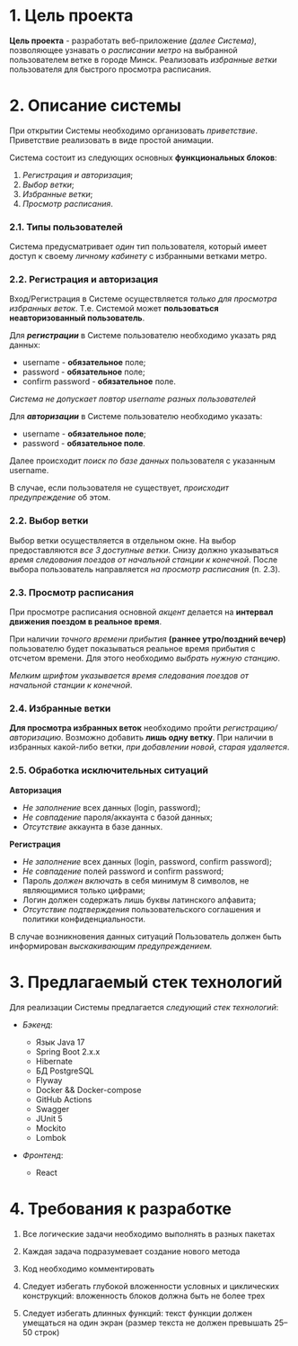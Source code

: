 # 1. Цель проекта

**Цель проекта** - разработать веб-приложение *(далее Система)*, позволяющее узнавать
о *расписании метро* на выбранной пользователем ветке в городе Минск. Реализовать *избранные ветки* пользователя
для быстрого просмотра расписания.

# 2. Описание системы

При открытии Системы необходимо организовать *приветствие*. 
Приветствие реализовать в виде простой анимации.

Система состоит из следующих основных **функциональных блоков**:

1. *Регистрация и авторизация*;
2. *Выбор ветки*;
3. *Избранные ветки*;
4. *Просмотр расписания*.

### 2.1. Типы пользователей

Система предусматривает *один* тип пользователя, который имеет доступ к своему *личному кабинету* с избранными ветками метро.

### 2.2. Регистрация и авторизация

Вход/Регистрация в Системе осуществляется *только для просмотра избранных веток*. Т.е. Системой может **пользоваться неавторизованный пользователь**.

Для ***регистрации*** в Системе пользователю необходимо указать ряд данных:

- username - **обязательное** поле;
- password - **обязательное** поле;
- confirm password - **обязательное** поле.

*Система не допускает повтор username разных пользователей*

Для ***авторизации*** в Системе пользователю необходимо указать:

- username - **обязательное поле**;
- password - **обязательное поле**.

Далее происходит *поиск по базе данных* пользователя с указанным username.

В случае, если пользователя не существует, *происходит предупреждение* об этом.

### 2.2. Выбор ветки

Выбор ветки осуществляется в отдельном окне. На выбор предоставляются *все 3 доступные ветки*. 
Снизу должно указываться *время следования поездов от начальной станции к конечной*. 
После выбора пользователь направляется *на просмотр расписания* (п. 2.3).

### 2.3. Просмотр расписания

При просмотре расписания основной *акцент* делается на **интервал движения поездом в реальное время**. 

При наличии *точного времени прибытия* **(раннее утро/поздний вечер)** пользователю будет показываться
реальное время прибытия с отсчетом времени. Для этого необходимо *выбрать нужную станцию*. 

*Мелким шрифтом указывается время следования поездов от начальной станции к конечной*. 

### 2.4. Избранные ветки

**Для просмотра избранных веток** необходимо пройти *регистрацию/авторизацию*. 
Возможно добавить **лишь одну ветку**. При наличии в избранных какой-либо ветки, *при добавлении новой*, *старая удаляется*.

### 2.5. Обработка исключительных ситуаций

**Авторизация**

- *Не заполнение* всех данных (login, password);
- *Не совпадение* пароля/аккаунта с базой данных;
- *Отсутствие* аккаунта в базе данных.

**Регистрация**

- *Не заполнение* всех данных (login, password, confirm password);
- *Не совпадение* полей password и confirm password;
- Пароль *должен включать* в себя минимум 8 символов, не являющимися только цифрами;
- Логин должен содержать лишь буквы латинского алфавита;
- *Отсутствие подтверждения* пользовательского соглашения и политики конфиденциальности.

В случае возникновения данных ситуаций Пользователь должен быть информирован *выскакивающим предупреждением.*

# 3. Предлагаемый стек технологий

Для реализации Системы предлагается *следующий стек технологий*:

- *Бэкенд*:
    - Язык Java 17
    - Spring Boot 2.x.x
    - Hibernate
    - БД PostgreSQL
    - Flyway
    - Docker && Docker-compose
    - GitHub Actions
    - Swagger
    - JUnit 5
    - Mockito
    - Lombok

- *Фронтенд*:
    - React

# 4. Требования к разработке

1. Все логические задачи необходимо выполнять в разных пакетах

2. Каждая задача подразумевает создание нового метода

3. Код необходимо комментировать

4. Следует избегать глубокой вложенности условных и циклических конструкций: вложенность блоков должна быть не более
   трех

5. Следует избегать длинных функций: текст функции должен умещаться на один экран (размер текста не должен превышать
   25–50 строк)